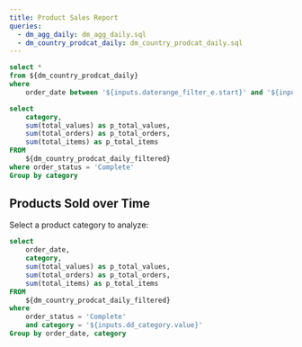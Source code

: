 ```yaml
---
title: Product Sales Report
queries:
  - dm_agg_daily: dm_agg_daily.sql
  - dm_country_prodcat_daily: dm_country_prodcat_daily.sql
---
```


<DateRange
    name=daterange_filter_e
    data={dm_country_prodcat_daily}
    dates=order_date
/>

```sql dm_country_prodcat_daily_filtered
select *
from ${dm_country_prodcat_daily}
where
    order_date between '${inputs.daterange_filter_e.start}' and '${inputs.daterange_filter_e.end}'
```
```sql product_agg_sales
select
    category,
    sum(total_values) as p_total_values,
    sum(total_orders) as p_total_orders,
    sum(total_items) as p_total_items
FROM
    ${dm_country_prodcat_daily_filtered}
where order_status = 'Complete'
Group by category
```

## Products Sold over Time

Select a product category to analyze: <Dropdown data={product_agg_sales} name=dd_category value=category defaultValue = "Accessories" order=category> </Dropdown>

```sql product_sales_daily_cat
select
    order_date,
    category,
    sum(total_values) as p_total_values,
    sum(total_orders) as p_total_orders,
    sum(total_items) as p_total_items
FROM
    ${dm_country_prodcat_daily_filtered}
where
    order_status = 'Complete'
    and category = '${inputs.dd_category.value}'
Group by order_date, category
```
<center>
<CalendarHeatmap 
    data={product_sales_daily_cat}
    date=order_date
    value=p_total_items
    title="Number of Items Sold Daily"
    subtitle="{inputs.dd_category.label}"
/>
</center>








